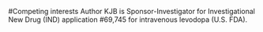 #Competing interests
Author KJB is Sponsor-Investigator for Investigational New Drug (IND) application #69,745 for intravenous levodopa (U.S. FDA).
  